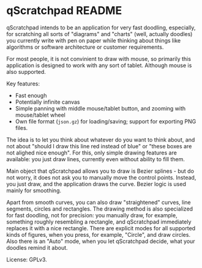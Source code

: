 qScratchpad README
==================

qScratchpad intends to be an application for very fast doodling, especially,
for scratching all sorts of "diagrams" and "charts" (well, actually doodles)
you currently write with pen on paper while thinking about things like
algorithms or software architecture or customer requirements.

For most people, it is not convinient to draw with mouse, so primarily this
application is designed to work with any sort of tablet. Although mouse is also
supported.

Key features:

* Fast enough
* Potentially infinite canvas
* Simple panning with middle mouse/tablet button, and zooming with mouse/tablet wheel
* Own file format (`json.gz`) for loading/saving; support for exporting PNG files.

The idea is to let you think about whatever do you want to think about, and not
about "should I draw this line red instead of blue" or "these boxes are not
alighed nice enough". For this, only simple drawing features are available: you
just draw lines, currently even without ability to fill them.

Main object that qScratchpad allows you to draw is Bezier splines - but do not
worry, it does not ask you to manually move the control points. Instead, you
just draw, and the application draws the curve. Bezier logic is used mainly for
smoothing.

Apart from smooth curves, you can also draw "straightened" curves, line
segments, circles and rectangles. The drawing method is also specialized for
fast doodling, not for precision: you manually draw, for example, something
roughly resembling a rectangle, and qScratchpad immediately replaces it with a
nice rectangle. There are explicit modes for all supported kinds of figures,
when you press, for example, "Circle", and draw circles. Also there is an
"Auto" mode, when you let qScratchpad decide, what your doodles remind it
about.

License: GPLv3.

